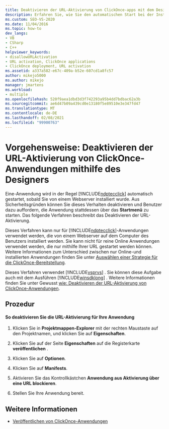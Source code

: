 ```yaml
---
title: Deaktivieren der URL-Aktivierung von ClickOnce-apps mit dem Designer
description: Erfahren Sie, wie Sie den automatischen Start bei der Installation für eine ClickOnce-Anwendung mithilfe von Visual Studio deaktivieren, damit Benutzer die Anwendung über das Startmenü starten müssen.
ms.custom: SEO-VS-2020
ms.date: 11/04/2016
ms.topic: how-to
dev_langs:
- VB
- CSharp
- C++
helpviewer_keywords:
- disallowURLActivation
- URL activation, ClickOnce applications
- ClickOnce deployment, URL activation
ms.assetid: a337a582-e67c-409a-b52e-607cd1a8fc57
author: mikejo5000
ms.author: mikejo
manager: jmartens
ms.workload:
- multiple
ms.openlocfilehash: 520f9aea1dbd3d3f742293a95b4dd7bdbac62a3b
ms.sourcegitcommit: ae6d47b09a439cd0e13180f5e89510e3e347fd47
ms.translationtype: MT
ms.contentlocale: de-DE
ms.lasthandoff: 02/08/2021
ms.locfileid: "99900763"
---
```

# <a name="how-to-disable-url-activation-of-clickonce-applications-by-using-the-designer"></a>Vorgehensweise: Deaktivieren der URL-Aktivierung von ClickOnce-Anwendungen mithilfe des Designers
Eine-Anwendung wird in der Regel [!INCLUDE[ndptecclick](../deployment/includes/ndptecclick_md.md)] automatisch gestartet, sobald Sie von einem Webserver installiert wurde. Aus Sicherheitsgründen können Sie dieses Verhalten deaktivieren und Benutzer dazu auffordern, die Anwendung stattdessen über das **Startmenü** zu starten. Das folgende Verfahren beschreibt das Deaktivieren der URL-Aktivierung.

 Dieses Verfahren kann nur für [!INCLUDE[ndptecclick](../deployment/includes/ndptecclick_md.md)]-Anwendungen verwendet werden, die von einem Webserver auf dem Computer des Benutzers installiert werden. Sie kann nicht für reine Online Anwendungen verwendet werden, die nur mithilfe Ihrer URL gestartet werden können. Weitere Informationen zum Unterschied zwischen nur Online-und installierten Anwendungen finden Sie unter [Auswählen einer Strategie für die ClickOnce-Bereitstellung](../deployment/choosing-a-clickonce-deployment-strategy.md).

 Dieses Verfahren verwendet [!INCLUDE[vsprvs](../code-quality/includes/vsprvs_md.md)] . Sie können diese Aufgabe auch mit dem Ausführen [!INCLUDE[winsdklong](../deployment/includes/winsdklong_md.md)] . Weitere Informationen finden Sie unter Gewusst [wie: Deaktivieren der URL-Aktivierung von ClickOnce-Anwendungen](../deployment/how-to-disable-url-activation-of-clickonce-applications.md).

## <a name="procedure"></a>Prozedur

#### <a name="to-disable-url-activation-for-your-application"></a>So deaktivieren Sie die URL-Aktivierung für Ihre Anwendung

1. Klicken Sie in **Projektmappen-Explorer** mit der rechten Maustaste auf den Projektnamen, und klicken Sie auf **Eigenschaften**.

2. Klicken Sie auf der Seite **Eigenschaften** auf die Registerkarte **veröffentlichen** .

3. Klicken Sie auf **Optionen**.

4. Klicken Sie auf **Manifests**.

5. Aktivieren Sie das Kontrollkästchen **Anwendung aus Aktivierung über eine URL blockieren**.

6. Stellen Sie Ihre Anwendung bereit.

## <a name="see-also"></a>Weitere Informationen
- [Veröffentlichen von ClickOnce-Anwendungen](../deployment/publishing-clickonce-applications.md)
